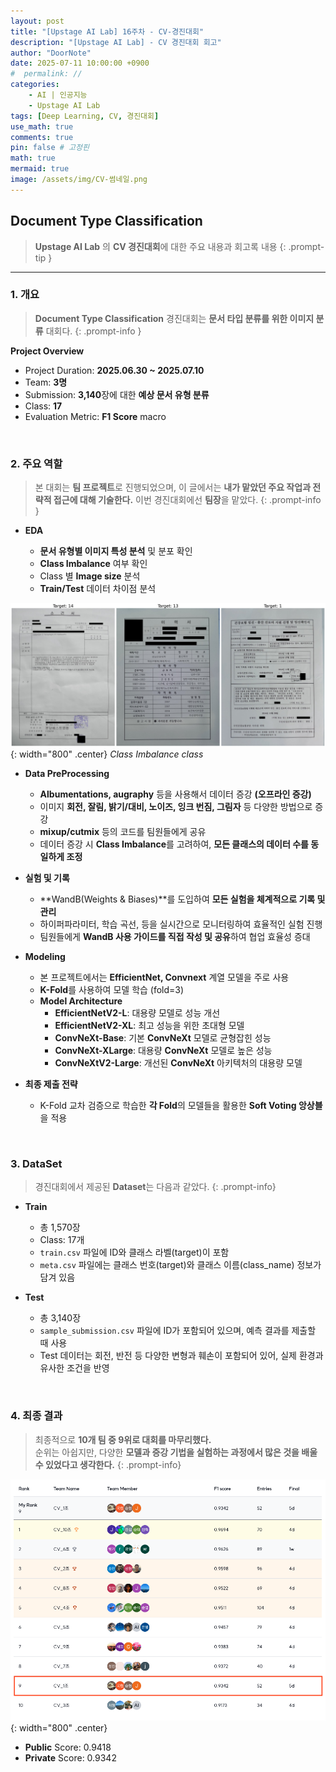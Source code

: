 ```yaml
---
layout: post
title: "[Upstage AI Lab] 16주차 - CV-경진대회"
description: "[Upstage AI Lab] - CV 경진대회 회고"
author: "DoorNote"
date: 2025-07-11 10:00:00 +0900
#  permalink: //
categories:
    - AI | 인공지능
    - Upstage AI Lab
tags: [Deep Learning, CV, 경진대회]
use_math: true
comments: true
pin: false # 고정핀
math: true
mermaid: true
image: /assets/img/CV-썸네일.png
---
```


## Document Type Classification

> **Upstage AI Lab** 의 **CV 경진대회**에 대한 주요 내용과 회고록 내용
{: .prompt-tip }

---

### 1. 개요

> **Document Type Classification** 경진대회는 **문서 타입 분류를 위한 이미지 분류** 대회다.
{: .prompt-info }

**Project Overview**

- Project Duration: **2025.06.30 ~ 2025.07.10**
- Team: **3명**
- Submission: **3,140**장에 대한 **예상 문서 유형 분류** 
- Class: **17**
- Evaluation Metric: **F1 Score** macro

<br>

### 2. 주요 역할

> 본 대회는 **팀 프로젝트**로 진행되었으며, 이 글에서는 **내가 맡았던 주요 작업과 전략적 접근에 대해 기술한다.** 
> 이번 경진대회에선 **팀장**을 맡았다.
{: .prompt-info }

- **EDA**

    - **문서 유형별 이미지 특성 분석** 및 분포 확인
    - **Class Imbalance** 여부 확인
    - Class 별 **Image size** 분석
    - **Train/Test** 데이터 차이점 분석

![Class-Imbalance](/assets/img/CV-Class_Imbalance.png){: width="800" .center}
_Class Imbalance class_

<!-- ![EDA1](/assets/img/CV-EDA1.png){: width="800" .center}
![EDA2](/assets/img/CV-EDA2.png){: width="800" .center} -->


- **Data PreProcessing**  
    - **Albumentations, augraphy** 등을 사용해서 데이터 증강 **(오프라인 증강)**
    - 이미지 **회전, 잘림, 밝기/대비, 노이즈, 잉크 번짐, 그림자** 등 다양한 방법으로 증강
    - **mixup/cutmix** 등의 코드를 팀원들에게 공유
    - 데이터 증강 시 **Class Imbalance**를 고려하여, **모든 클래스의 데이터 수를 동일하게 조정**

- **실험 및 기록**
    - **WandB(Weights & Biases)**를 도입하여 **모든 실험을 체계적으로 기록 및 관리**
    - 하이퍼파라미터, 학습 곡선, 등을 실시간으로 모니터링하여 효율적인 실험 진행
    - 팀원들에게 **WandB 사용 가이드를 직접 작성 및 공유**하여 협업 효율성 증대

- **Modeling**
    - 본 프로젝트에서는 **EfficientNet, Convnext** 계열 모델을 주로 사용
    - **K-Fold**를 사용하여 모델 학습 (fold=3)
    - **Model Architecture**
        - **EfficientNetV2-L**: 대용량 모델로 성능 개선
        - **EfficientNetV2-XL**: 최고 성능을 위한 초대형 모델
        - **ConvNeXt-Base**: 기본 **ConvNeXt** 모델로 균형잡힌 성능
        - **ConvNeXt-XLarge**: 대용량 **ConvNeXt** 모델로 높은 성능
        - **ConvNeXtV2-Large**: 개선된 **ConvNeXt** 아키텍처의 대용량 모델

- **최종 제출 전략**
    - K-Fold 교차 검증으로 학습한 **각 Fold**의 모델들을 활용한 **Soft Voting 앙상블**을 적용

<br>

### 3. DataSet

> 경진대회에서 제공된 **Dataset**는 다음과 같았다.
{: .prompt-info}

- **Train**
    - 총 1,570장
    - Class: 17개
    - `train.csv` 파일에 ID와 클래스 라벨(target)이 포함
    - `meta.csv` 파일에는 클래스 번호(target)와 클래스 이름(class_name) 정보가 담겨 있음

- **Test**
    - 총 3,140장
    - `sample_submission.csv` 파일에 ID가 포함되어 있으며, 예측 결과를 제출할 때 사용
    - Test 데이터는 회전, 반전 등 다양한 변형과 훼손이 포함되어 있어, 실제 환경과 유사한 조건을 반영

<br>

### 4. 최종 결과

> 최종적으로 **10개 팀 중 9위로 대회를 마무리했다.**  
> 순위는 아쉽지만, 다양한 **모델과 증강 기법을 실험하는 과정에서 많은 것을 배울 수 있었다고 생각한다.**
{: .prompt-info}

![최종결과](/assets/img/CV-결과.png){: width="800" .center}

- **Public** Score: 0.9418
- **Private** Score: 0.9342

<!-- <br>
<br>

## 회고

> 이 섹션은 **Upstage AI Lab CV 경진대회**를 통해 경험한 **문제와 해결과정**에 대한 회고를 담았다.
{: .prompt-tip }

---

### 문제 & 해결 과정

<br>

**문제**

대회 초반 **Hold-Out** 기준으로 모델을 검증했을 때 **RMSE**가 5,000 ~ 7,000 수준으로 나왔지만 실제 제출 결과는<br> **약 3~4배** 안 좋게 나왔다. **과적합인줄 알아서 K-Fold 교차검증**을 통해 확인해 봐도 과적합 문제는 아니였다.

<br>

**해결 과정**

> **Train/Test**를 살펴보니 아래와 같이 구성 돼 있었다.

- Train Data: **2007년 ~ 2023년 6월**  
- Test Data: **2023년 7월 ~ 9월**  

<br>

즉, **완전히 분리된 시계열 구조**였으나 이를 고려하지 않고 **임의의 Hold-Out**만으로 모델을 검증한 것이 문제였다.<br>
해서 **Time-based split** 기준으로 검증셋을 **2023.05 ~ 2023.06** 설정하고 학습 및 평가를 한 결과  
**성능 차이가 대폭 감소하였다.**

<br>

### 인사이트

**아쉬웠던 점** 

> 모델링 초기엔 당연하다는 듯이 `train_test_split` 함수를 사용하여 단순 **Hold-Out** 방식으로 검증을 시작했다.  
> 이로 인해 **랜덤 분할된 검증셋**을 쓴 결과 점수는 좋았지만, 제출 점수는 훨씬 더 안 좋게 나오는 현상이 반복되었다.  
> 처음에는 이를 **과적합 문제**로 오판하고 **K-Fold 교차검증**에 많은 시간을 쏟았지만, 뒤늦게 검증 방식이 **시계열 단절**을
> 고려하지 않은 것이 문제임을 깨닫고, 변수 선택, 파라미터 튜닝 등 **다양한 실험을 시도하지 못한 점**이 아쉬웠다.

<br>

**알게 된 점** 

> 단순히 **점수가 높은 검증 방식**을 찾는 것이 중요한 것이 아니라, **데이터의 구조와 분포** 특히 시계열 문제에서는 **시간 흐름의 연속성**을 이해하고 그에 맞는 **검증 전략**을 설계해야 신뢰할 만한 평가 지표를 얻을 수 있다는 것을 배웠다.  
> 올바른 검증 방식 없이는 **하이퍼파라미터 튜닝**, **피처 선택** 등 전체 모델링 과정이 왜곡될 수 있다는 점도 실감했다. -->


